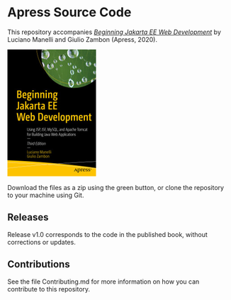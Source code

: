 # Apress Source Code

This repository accompanies [*Beginning Jakarta EE Web Development*](https://www.apress.com/9781484258651) by Luciano Manelli and Giulio Zambon (Apress, 2020).

[comment]: #cover
![Cover image](9781484258651.jpg)

Download the files as a zip using the green button, or clone the repository to your machine using Git.

## Releases

Release v1.0 corresponds to the code in the published book, without corrections or updates.

## Contributions

See the file Contributing.md for more information on how you can contribute to this repository.